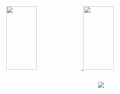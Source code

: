 
<div style="display: inline_block">
  <a href="https://github.com/BelleVimercati">
  <img height="170em" width="40%" src="https://github-readme-stats.vercel.app/api?username=BelleVimercati&show_icons=true&theme=radical&include_all_commits=true&count_private=true"/>
  <img height="170em" width="40%" src="https://github-readme-stats.vercel.app/api/top-langs/?username=BelleVimercati&layout=compact&langs_count=7&theme=radical"/>
</div>


  ##
 
<div align="center"> 
  <a href="mailto:vimercatiisabelle@gmail.com" target="_blank"><img src="https://img.shields.io/badge/Gmail-D14836?style=for-the-badge&logo=gmail&logoColor=white" target="_blank"></a>
</div>
